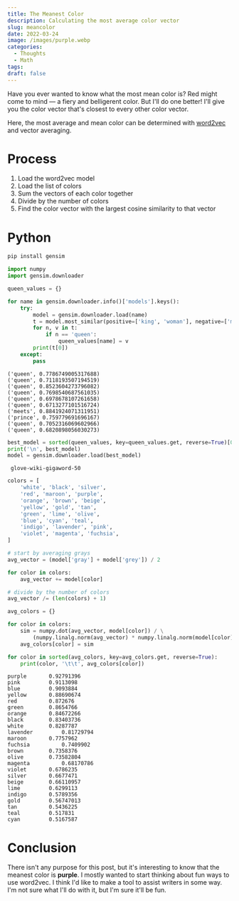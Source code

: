 ```yaml
---
title: The Meanest Color
description: Calculating the most average color vector
slug: meancolor
date: 2022-03-24
image: /images/purple.webp
categories:
  - Thoughts
  - Math
tags:
draft: false
---
```


Have you ever wanted to know what the most mean color is? Red might come to mind — a fiery and belligerent color. But I'll do one better! I'll give you the color vector that's closest to every other color vector.

Here, the most average and mean color can be determined with [word2vec](https://radimrehurek.com/gensim/index.html) and vector averaging.

# Process

1. Load the word2vec model
2. Load the list of colors
3. Sum the vectors of each color together
4. Divide by the number of colors
5. Find the color vector with the largest cosine similarity to that vector

# Python

```python
pip install gensim
```

```python
import numpy
import gensim.downloader
```

```python
queen_values = {}

for name in gensim.downloader.info()['models'].keys():
    try:
        model = gensim.downloader.load(name)
        t = model.most_similar(positive=['king', 'woman'], negative=['man'])
        for n, v in t:
            if n == 'queen':
                queen_values[name] = v
        print(t[0])
    except:
        pass
```

    ('queen', 0.7786749005317688)
    ('queen', 0.7118193507194519)
    ('queen', 0.8523604273796082)
    ('queen', 0.7698540687561035)
    ('queen', 0.6978678107261658)
    ('queen', 0.6713277101516724)
    ('meets', 0.8841924071311951)
    ('prince', 0.759779691696167)
    ('queen', 0.7052316069602966)
    ('queen', 0.6820898056030273)

```python
best_model = sorted(queen_values, key=queen_values.get, reverse=True)[0]
print('\n', best_model)
model = gensim.downloader.load(best_model)
```

     glove-wiki-gigaword-50

```python
colors = [
    'white', 'black', 'silver',
    'red', 'maroon', 'purple',
    'orange', 'brown', 'beige',
    'yellow', 'gold', 'tan',
    'green', 'lime', 'olive',
    'blue', 'cyan', 'teal',
    'indigo', 'lavender', 'pink',
    'violet', 'magenta', 'fuchsia',
]
```

```python
# start by averaging grays
avg_vector = (model['gray'] + model['grey']) / 2

for color in colors:
    avg_vector += model[color]

# divide by the number of colors
avg_vector /= (len(colors) + 1)
```

```python
avg_colors = {}

for color in colors:
    sim = numpy.dot(avg_vector, model[color]) / \
        (numpy.linalg.norm(avg_vector) * numpy.linalg.norm(model[color]))
    avg_colors[color] = sim
```

```python
for color in sorted(avg_colors, key=avg_colors.get, reverse=True):
    print(color, '\t\t', avg_colors[color])
```

    purple 		 0.92791396
    pink 		 0.9113098
    blue 		 0.9093884
    yellow 		 0.88690674
    red 		 0.872676
    green 		 0.8654766
    orange 		 0.84672266
    black 		 0.83403736
    white 		 0.8287787
    lavender 		 0.81729794
    maroon 		 0.7757962
    fuchsia 		 0.7409902
    brown 		 0.7358376
    olive 		 0.73582804
    magenta 		 0.68170786
    violet 		 0.6786235
    silver 		 0.6677471
    beige 		 0.66110957
    lime 		 0.6299113
    indigo 		 0.5789356
    gold 		 0.56747013
    tan 		 0.5436225
    teal 		 0.517831
    cyan 		 0.5167587

# Conclusion

There isn't any purpose for this post, but it's interesting to know that the meanest color is **purple**. I mostly wanted to start thinking about fun ways to use word2vec. I think I'd like to make a tool to assist writers in some way. I'm not sure what I'll do with it, but I'm sure it'll be fun.
